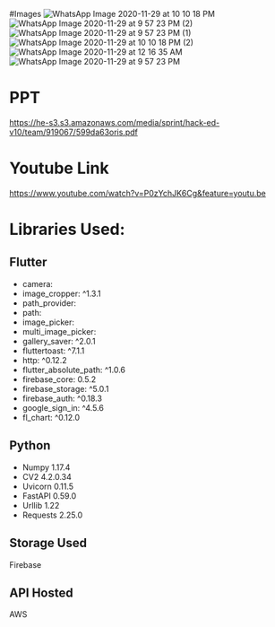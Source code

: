 #Images
![WhatsApp Image 2020-11-29 at 10 10 18 PM](https://user-images.githubusercontent.com/54910604/106093452-57059f00-6156-11eb-8ce1-66d45af8de5d.jpeg)
![WhatsApp Image 2020-11-29 at 9 57 23 PM (2)](https://user-images.githubusercontent.com/54910604/106093464-5cfb8000-6156-11eb-9e16-554fadbd2fea.jpeg)
![WhatsApp Image 2020-11-29 at 9 57 23 PM (1)](https://user-images.githubusercontent.com/54910604/106093467-5e2cad00-6156-11eb-85e7-e250ad2e52e0.jpeg)
![WhatsApp Image 2020-11-29 at 10 10 18 PM (2)](https://user-images.githubusercontent.com/54910604/106093469-5ff67080-6156-11eb-93fe-8795802aac14.jpeg)
![WhatsApp Image 2020-11-29 at 12 16 35 AM](https://user-images.githubusercontent.com/54910604/106093479-62f16100-6156-11eb-812a-3f9597cafacc.jpeg)
![WhatsApp Image 2020-11-29 at 9 57 23 PM](https://user-images.githubusercontent.com/54910604/106093328-127a0380-6156-11eb-844f-3087a37b2356.jpeg)

# PPT
https://he-s3.s3.amazonaws.com/media/sprint/hack-ed-v10/team/919067/599da63oris.pdf

# Youtube Link
https://www.youtube.com/watch?v=P0zYchJK6Cg&feature=youtu.be


# Libraries Used:
## Flutter
* camera:
* image_cropper: ^1.3.1
* path_provider:
* path:
* image_picker:
* multi_image_picker:
* gallery_saver: ^2.0.1
* fluttertoast: ^7.1.1
* http: ^0.12.2
* flutter_absolute_path: ^1.0.6
* firebase_core: 0.5.2
* firebase_storage: ^5.0.1
* firebase_auth: ^0.18.3
* google_sign_in: ^4.5.6
* fl_chart: ^0.12.0


## Python

* Numpy 1.17.4
* CV2 4.2.0.34
* Uvicorn 0.11.5
* FastAPI 0.59.0
* Urllib 1.22
* Requests 2.25.0


## Storage Used
Firebase

## API Hosted
AWS
